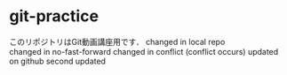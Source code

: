# git-practice
このリポジトリはGit動画講座用です．
changed in local repo  
changed in no-fast-forward
changed in conflict (conflict occurs)
updated on github
second updated 
